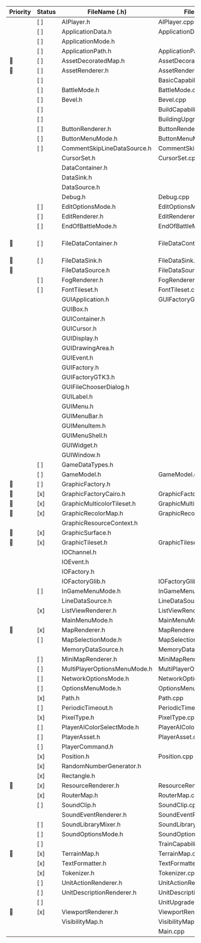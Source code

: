 | Priority     | Status | FileName (.h)                | FileName (.cpp)                 | FileName  (Swift)                                                                                                                                           |
|--------------|--------|------------------------------|---------------------------------|-------------------------------------------------------------------------------------------------------------------------------------------------------------|
|              | [ ]  | AIPlayer.h                   | AIPlayer.cpp                    |                                                                                                                                                             |
|              | [ ]  | ApplicationData.h            | ApplicationData.cpp             |                                                                                                                                                             |
|              | [ ]  | ApplicationMode.h            |                                 |                                                                                                                                                             |
|              | [ ]   | ApplicationPath.h            | ApplicationPath.cpp             |                                                                                                                                                             |
| :red_circle: | [ ]   | AssetDecoratedMap.h          | AssetDecoratedMap.cpp           |                                                                                                                                                             |
| :red_circle: | [ ]  | AssetRenderer.h              | AssetRenderer.cpp               |                                                                                                                                                             |
|              | [ ]  |                              | BasicCapabilities.cpp           |                                                                                                                                                             |
|              | [ ]  | BattleMode.h                 | BattleMode.cpp                  |                                                                                                                                                             |
|              | [ ]  | Bevel.h                      | Bevel.cpp                       |                                                                                                                                                             |
|              | [ ]  |                              | BuildCapabilities.cpp           |                                                                                                                                                             |
|              | [ ]  |                              | BuildingUpgradeCapabilities.cpp |                                                                                                                                                             |
|              | [ ]  | ButtonRenderer.h             | ButtonRenderer.cpp              |                                                                                                                                                             |
|              | [ ]  | ButtonMenuMode.h             | ButtonMenuMode.cpp              |                                                                                                                                                             |
|              | [ ]  | CommentSkipLineDataSource.h  | CommentSkipLineDataSource.cpp   | CommentSkipLineDataSource.swift                                                                                                                             |
|              |        | CursorSet.h                  | CursorSet.cpp                   |                                                                                                                                                             |
|              |        | DataContainer.h              |                                 | DataContainer.swift                                                                                                                                         |
|              |        | DataSink.h                   |                                 | DataSink.swift                                                                                                                                              |
|              |        | DataSource.h                 |                                 | DataSource.swift                                                                                                                                            |
|              |        | Debug.h                      | Debug.cpp                       |                                                                                                                                                             |
|              | [ ]  | EditOptionsMode.h            | EditOptionsMode.cpp             |                                                                                                                                                             |
|              | [ ]  | EditRenderer.h               | EditRenderer.cpp                |                                                                                                                                                             |
|              | [ ]  | EndOfBattleMode.h            | EndOfBattleMode.cpp             |                                                                                                                                                             |
| :red_circle: | [ ]  | FileDataContainer.h          | FileDataContainer.cpp           | May not be necessary because it deals with reading from a directory but we already have access to everything in our project folder without using this class |
| :red_circle: | [ ]  | FileDataSink.h               | FileDataSink.cpp                |                                                                                                                                                             |
| :red_circle: |        | FileDataSource.h             | FileDataSource.cpp              |                                                                                                                                                             |
|              | [ ]  | FogRenderer.h                | FogRenderer.cpp                 |                                                                                                                                                             |
|              | [ ]  | FontTileset.h                | FontTileset.cpp                 |                                                                                                                                                             |
|              |        | GUIApplication.h             | GUIFactoryGTK3.cpp              |                                                                                                                                                             |
|              |        | GUIBox.h                     |                                 |                                                                                                                                                             |
|              |        | GUIContainer.h               |                                 |                                                                                                                                                             |
|              |        | GUICursor.h                  |                                 |                                                                                                                                                             |
|              |        | GUIDisplay.h                 |                                 |                                                                                                                                                             |
|              |        | GUIDrawingArea.h             |                                 |                                                                                                                                                             |
|              |        | GUIEvent.h                   |                                 |                                                                                                                                                             |
|              |        | GUIFactory.h                 |                                 |                                                                                                                                                             |
|              |        | GUIFactoryGTK3.h             |                                 |                                                                                                                                                             |
|              |        | GUIFileChooserDialog.h       |                                 |                                                                                                                                                             |
|              |        | GUILabel.h                   |                                 |                                                                                                                                                             |
|              |        | GUIMenu.h                    |                                 |                                                                                                                                                             |
|              |        | GUIMenuBar.h                 |                                 |                                                                                                                                                             |
|              |        | GUIMenuItem.h                |                                 |                                                                                                                                                             |
|              |        | GUIMenuShell.h               |                                 |                                                                                                                                                             |
|              |        | GUIWidget.h                  |                                 |                                                                                                                                                             |
|              |        | GUIWindow.h                  |                                 |                                                                                                                                                             |
|              | [ ]  | GameDataTypes.h              |                                 | GameDataTypes.swift                                                                                                                                         |
|              | [ ]  | GameModel.h                  | GameModel.cpp                   |                                                                                                                                                             |
| :red_circle: | [ ]  | GraphicFactory.h             |                                 | GraphicFactory.swift                                                                                                                                        |
| :red_circle: | [x]   | GraphicFactoryCairo.h        | GraphicFactoryCairo.cpp         | GraphicFactoryCoreGraphics.swift                                                                                                                            |
| :red_circle: | [x]   | GraphicMulticolorTileset.h   | GraphicMulticolorTileset.cpp    |                                                                                                                                                             |
| :red_circle: | [x]   | GraphicRecolorMap.h          | GraphicRecolorMap.cpp           |                                                                                                                                                             |
|              |        | GraphicResourceContext.h     |                                 | GraphicResourceContext.swift                                                                                                                                |
| :red_circle: | [x]   | GraphicSurface.h             |                                 | GraphicSurface.swift                                                                                                                                        |
| :red_circle: | [x]   | GraphicTileset.h             | GraphicTileset.cpp              |                                                                                                                                                             |
|              |        | IOChannel.h                  |                                 |                                                                                                                                                             |
|              |        | IOEvent.h                    |                                 | HandlingMouseClicks.swift, IOEvent.swift                                                                                                                    |
|              |        | IOFactory.h                  |                                 |                                                                                                                                                             |
|              |        | IOFactoryGlib.h              | IOFactoryGlib.cpp               |                                                                                                                                                             |
|              | [ ]  | InGameMenuMode.h             | InGameMenuMode.cpp              |                                                                                                                                                             |
|              |        | LineDataSource.h             | LineDataSource.cpp              | LineDataSource.swift                                                                                                                                        |
|              | [x]   | ListViewRenderer.h           | ListViewRenderer.cpp            | ListViewRenderer.swift                                                                                                                                      |
|              |        | MainMenuMode.h               | MainMenuMode.cpp                | MainMenuViewController.swift,MainWindowController.swift                                                                                                     |
| :red_circle: | [x]   | MapRenderer.h                | MapRenderer.cpp                 | MapRenderer.swift                                                                                                                                           |
|              | [ ]  | MapSelectionMode.h           | MapSelectionMode.cpp            |                                                                                                                                                             |
|              |        | MemoryDataSource.h           | MemoryDataSource.cpp            |                                                                                                                                                             |
|              | [ ]  | MiniMapRenderer.h            | MiniMapRenderer.cpp             |                                                                                                                                                             |
|              | [ ]  | MultiPlayerOptionsMenuMode.h | MultiPlayerOptionsMenuMode.cpp  | MultiPlayerGameOptionsViewController.swift                                                                                                                  |
|              | [ ]  | NetworkOptionsMode.h         | NetworkOptionsMode.cpp          | NetworkOptionsMenuViewController.swift                                                                                                                      |
|              | [ ]  | OptionsMenuMode.h            | OptionsMenuMode.cpp             | OptionsMenuViewController.swift                                                                                                                             |
|              | [x]   | Path.h                       | Path.cpp                        |                                                                                                                                                             |
|              | [ ]  | PeriodicTimeout.h            | PeriodicTimeout.cpp             |                                                                                                                                                             |
|              | [x]   | PixelType.h                  | PixelType.cpp                   | PixelPosition.swift                                                                                                                                         |
|              | [ ]  | PlayerAIColorSelectMode.h    | PlayerAIColorSelectMode.cpp     |                                                                                                                                                             |
|              | [ ]  | PlayerAsset.h                | PlayerAsset.cpp                 |                                                                                                                                                             |
|              | [ ]  | PlayerCommand.h              |                                 | PlayerCommand.swift                                                                                                                                         |
|              | [x]   | Position.h                   | Position.cpp                    | Position.swift                                                                                                                                              |
|              | [x]   | RandomNumberGenerator.h      |                                 | RandomNumberGenerator.swift                                                                                                                                 |
|              | [x]   | Rectangle.h                  |                                 | Rectangle.swift                                                                                                                                             |
| :red_circle: | [x]   | ResourceRenderer.h           | ResourceRenderer.cpp            |                                                                                                                                                             |
|              | [x]   | RouterMap.h                  | RouterMap.cpp                   | RouterMap.swift                                                                                                                                             |
|              | [ ]  | SoundClip.h                  | SoundClip.cpp                   |                                                                                                                                                             |
|              |        | SoundEventRenderer.h         | SoundEventRenderer.cpp          | SoundManager.swift                                                                                                                                          |
|              | [ ]  | SoundLibraryMixer.h          | SoundLibraryMixer.cpp           | SoundOptionsMenuViewController.swift                                                                                                                        |
|              | [ ]  | SoundOptionsMode.h           | SoundOptionsMode.cpp            | SplashViewController.swift                                                                                                                                  |
|              | [ ]  |                              | TrainCapabilities.cpp           | TilePosition.swift                                                                                                                                          |
| :red_circle: | [x]   | TerrainMap.h                 | TerrainMap.cpp                  | TerrainMap.swift                                                                                                                                            |
|              | [x]  | TextFormatter.h              | TextFormatter.cpp               | TextFormatter.swift                                                                                                                                         |
|              | [x]   | Tokenizer.h                  | Tokenizer.cpp                   | Tokenizer.swift                                                                                                                                             |
|              | [ ]  | UnitActionRenderer.h         | UnitActionRenderer.cpp          |                                                                                                                                                             |
|              | [ ]  | UnitDescriptionRenderer.h    | UnitDescriptionRenderer.cpp     |                                                                                                                                                             |
|              | [ ]  |                              | UnitUpgradeCapabilities.cpp     |                                                                                                                                                             |
| :red_circle: | [x]   | ViewportRenderer.h           | ViewportRenderer.cpp            | ViewportRenderer.swift                                                                                                                                      |
|              |        | VisibilityMap.h              | VisibilityMap.cpp               | VisibilityMap.swift                                                                                                                                         |
|              |        |                              | Main.cpp                        |                                                                                                                                                             |
